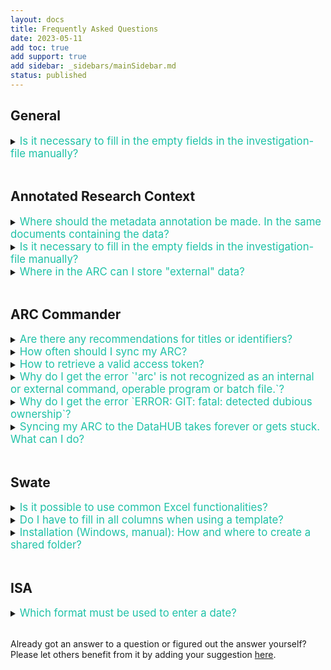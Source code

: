 ```yaml
---
layout: docs
title: Frequently Asked Questions
date: 2023-05-11
add toc: true 
add support: true 
add sidebar: _sidebars/mainSidebar.md
status: published
---
```


## General

<details><summary><span style="color: #1fc2a7;font-size:1.2em">
Is it necessary to fill in the empty fields in the investigation-file manually? 
</summary>

No. Although it is possible to fill in the workbook manually, we recommend using <a href="https://nfdi4plants.org/nfdi4plants.knowledgebase/docs/implementation/ArcCommander.html">ARC Commander</a> to add this metadata.

</details>
<br>

## Annotated Research Context

<details><summary><span style="color: #1fc2a7;font-size:1.2em">
Where should the metadata annotation be made. In the same documents containing the data? 
</summary>

No. The metadata describing the data is collected in a separate xlsx-file &ndash; called `isa.assay.xlsx` &ndash; that resides in the parent folder of the dataset.

:bulb: For more information, check out our guides on [annotating data in your ARC](./../guides/index-AnnotateDataInYourARC.html). 
<br>
<br>
</details>

<details><summary><span style="color: #1fc2a7;font-size:1.2em">
Is it necessary to fill in the empty fields in the investigation-file manually? 
</summary>
No. Although it is possible to fill out the workbook manually, we recommend using <a href="https://nfdi4plants.org/nfdi4plants.knowledgebase/docs/implementation/ArcCommander.html">ARC Commander</a> to add this metadata.
</details>

<details><summary><span style="color: #1fc2a7;font-size:1.2em">
Where in the ARC can I store "external" data? 
</summary>

Research projects rarely start out of the blue. Rather every project builds on previous findings and published datasets.
To properly re-use and reference such a dataset, we recommend to add a `study` to your ARC. Every study by default comes with four parts: 

```
└── <StudyName>
    ├── README.md
    ├── isa.study.xlsx
    ├── protocols
    └── resources
```

- In the `resources` directory you can add the data (e.g. supplemental data files)
- In the `protocols` directory you can add notes on how you retrieved the data and from where.
- The study is registered in your ARC's `isa.investigation.xlsx`, which includes a section "STUDY PUBLICATIONS" for every study. Here, you can add publication details (author, DOI, etc.) about the external data source.

</details>


<br>

## ARC Commander

<details><summary><span style="color: #1fc2a7;font-size:1.2em">
Are there any recommendations for titles or identifiers?
</summary>
Avoid using spaces in the identifier. Use underscores and capital letters instead. There are no specific restrictions regarding the title. Although it is possible to fill in the workbook manually, we recommend using <a href="https://nfdi4plants.org/nfdi4plants.knowledgebase/docs/implementation/ArcCommander.html">ARC Commander</a> to add this metadata.
</details>

<details><summary><span style="color: #1fc2a7;font-size:1.2em">
How often should I sync my ARC?
</summary>
We would not want to recommend a fixed time interval (once every hour / day / week) for how often you ideally sync the ARC. In general, the more you work with your ARC, the more you add or update, annotate or analyze data, the more you will want to make sure these changes are saved. Consider the syncing as a way to backup your project's progress as well as an "undo button".

:bulb: For more details, check out the [Syncing Recommendations](./../guides/arc_SyncingRecommendation.html)

</details>

<details><summary><span style="color: #1fc2a7;font-size:1.2em">
How to retrieve a valid access token?
</summary>
<br>
Please follow the short instructions below.  

Alternatively, please visit <a href="https://github.com/nfdi4plants/arcCommander/discussions/157English">#157 in the ARC Commander repository's discussion section</a> for detailed instructions.  
<br>
Note: This also works for "arc get"  
<br>

___TLDR:___  

- Have a GitLab account (here: <a href="https://git.nfdi4plants.org/explore">DataPLANT DataHUB</a>)  
- Generate a personal GitLab access token (Preferences -> Access Tokens) (with API and read/write repository)  
- Copy token string  
- Clone a GitLab repo with adjusted address (one for which you have the respective access rights):  

```BASH
git clone https://oauth2:TOKENSTRING@git.nfdi4plants.org/abc/xyz  
```

<br>
In case you created a <i>project access token</i> instead of a <i>personal access token</i>, a <a href="https://docs.gitlab.com/ee/user/project/settings/project_access_tokens.html#bot-users-for-projects">GitLab bot</a> will join your project as a member.  
Please note that this is supportive and not a “negative” bot in case you are not familiar with this. (Thanks to <a href="https://github.com/Zerskk">@Zerskk</a> and <a href="https://github.com/j-bauer">@j-bauer</a> for providing the background knowledge on this.)  
<br>
However, for the steps above, you want to create a <b>personal access token</b>.  
<br>
</details>

<details><summary><span style="color: #1fc2a7;font-size:1.2em">
Why do I get the error `'arc' is not recognized as an internal or external command, operable program or batch file.`?
</summary>

Your machine cannot find your ARC commander executable. Possible reasons are that you have not yet installed the ARC commander or that the `arc` executable was not added to your path. 

Please carefully retry the [ARC Commander setup](./../ArcCommanderManual/index-setup.html). 

If this does not do the trick, please follow these steps towards debugging (on Windows): 

1. Open the command prompt (cmd) or powershell in the folder (e.g. `C:\Programs\ArcCommander`) where you stored the ARC Commander program (e.g. arc.exe). If `arc --version` shows the version, the executable is intact. 
2. Next, execute `path` to check wether the folder (e.g. `C:\Programs\ArcCommander`) appears in your path.
3. Adapt the user's path (not admin)
   
:bulb: If you do not have admin rights on the computer, please open the settings "Edit environment variables for your account" and follow steps described in the [ARC Commander setup](./../ArcCommanderManual/index-setup.html).


</details>



<details><summary><span style="color: #1fc2a7;font-size:1.2em">
Why do I get the error `ERROR: GIT: fatal: detected dubious ownership`?
</summary>
Possible reasons:

- You tried to work on an ARC that belongs to another person, e.g. another user account on the same computer or in the same file share - or vice versa.
- This issues might occur when working on a network drive (Fileshare, File Server, NAS) that has been mounted by another user account.

:bulb: We need more info to learn what causes this issue. Please let us know, if you run into that error! 
</details>

<details><summary><span style="color: #1fc2a7;font-size:1.2em">
Syncing my ARC to the DataHUB takes forever or gets stuck. What can I do?
</summary>
This is likely due to handling a big volume of data. 

Solution: Increase git's http post buffer

Execute the following command in your command line:

```
git config --global http.postBuffer 524288000
```

- 500 MB: 524288000
- 1 GB: 1048576000
- 2 GB: 2097152000

source: https://stackoverflow.com/questions/6887228/git-hangs-while-writing-objects
</details>


<br>

## Swate

<details><summary><span style="color: #1fc2a7;font-size:1.2em">
Is it possible to use common Excel functionalities?
</summary>
Yes. In fact, this is one of the reasons why we decided to embed Swate within Excel, as it allows users to continue using the Excel functionality they are accustomed to.
</details>

<details><summary><span style="color: #1fc2a7;font-size:1.2em">
Do I have to fill in all columns when using a template?
</summary>
No. However, if you want to submit your data to a <a href="https://nfdi4plants.org/nfdi4plants.knowledgebase/docs/fundamentals/PublicDataRepositories.html">public data repository</a>, these will require specific metadata. For this purpose we provide the corresponding templates helping you to annotate your data accordingly.
</details>
<details><summary><span style="color: #1fc2a7;font-size:1.2em">
Installation (Windows, manual): How and where to create a shared folder?
</summary>
Wherever you created your **folder-to-be-shared** according to <a href="https://nfdi4plants.org/nfdi4plants.knowledgebase/docs/SwateManual/swate_installation_manual.html">these instructions</a>, you need to have the right to <a href="https://learn.microsoft.com/en-us/office/dev/add-ins/testing/create-a-network-shared-folder-catalog-for-task-pane-and-content-add-ins#share-a-folder">share a folder</a> at this particular location.  
<br>
<br>
This might not be possible at 'C:\folder-to-be-shared' but, when you go one level down, into 'Users', 'C:\Users\folder-to-be-shared' might be sharable. You can share a folder when the 'Sharing' tab is shown next to the 'General' tab in the properties dialog window (right click on the **folder-to-be-shared**, select 'properties').  
<br>
<br>
When you created a **folder-to-be-shared**, placed the latest manifest(s) from the zip-extracted <a href="https://github.com/nfdi4plants/Swate/blob/developer/.assets/swate-win.zip?raw=true">download</a> into it ('core_manifest.xml', and optional: 'experts_manifest.xml'), finished <a href="https://learn.microsoft.com/en-us/office/dev/add-ins/testing/create-a-network-shared-folder-catalog-for-task-pane-and-content-add-ins#share-a-folder">these steps</a> and continue with <a href="https://learn.microsoft.com/en-us/office/dev/add-ins/testing/create-a-network-shared-folder-catalog-for-task-pane-and-content-add-ins#configure-the-trust-manually">these steps</a> in Excel, you should be ready to dive into Swate. - Enjoy :rocket:
</details>
<br>

## ISA

<details><summary><span style="color: #1fc2a7;font-size:1.2em">
Which format must be used to enter a date?
</summary>
String formatted as ISO8601 date: YYYY-MM-DD
</details>
<br>
<!--
## ARCitect

<details><summary><span style="color: #1fc2a7;font-size:1.2em">
Question
</summary>
Answer
</details>

## DataHUB

<details><summary><span style="color: #1fc2a7;font-size:1.2em">
Question
</summary>
Answer
</details>

## DataPLAN

<details><summary><span style="color: #1fc2a7;font-size:1.2em">
Question
</summary>
Answer
</details>

<!--Other Design-version

**Q:**  Which format must be used to enter a date?

**A:**  String formatted as ISO8601 date: YYYY-MM-DD-->

Already got an answer to a question or figured out the answer yourself? Please let others benefit from it by adding your suggestion [here](https://github.com/nfdi4plants/nfdi4plants.knowledgebase/issues/new?assignees=CMR248&labels=FAQ&projects=&template=contribution-to-the-faq-section.md&title=%5BFAQ%5D).
